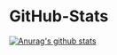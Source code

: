 # GitHub-Stats
[![Anurag's github stats](https://github-readme-stats.vercel.app/api?username=lizitong67&count_private=true&show_icons=true&theme=tokyonight)](https://github.com/anuraghazra/github-readme-stats)  
